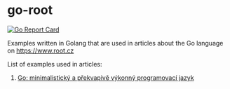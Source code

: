 # go-root

[![Go Report Card](https://goreportcard.com/badge/github.com/tisnik/go-root)](https://goreportcard.com/report/github.com/tisnik/go-root)

Examples written in Golang that are used in articles about the Go language on https://www.root.cz

List of examples used in articles:

1. [Go: minimalistický a překvapivě výkonný programovací jazyk](article_01/README.md)
